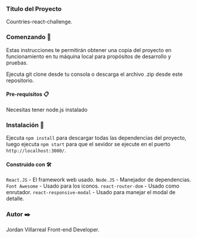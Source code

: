 ### Título del Proyecto

Countries-react-challenge.

### Comenzando 🚀

Estas instrucciones te permitirán obtener una copia del proyecto en funcionamiento en tu máquina local para propósitos de desarrollo y pruebas.

Ejecuta git clone desde tu consola o descarga el archivo .zip desde este repositorio.

#### Pre-requisitos 📋

Necesitas tener node.js instalado

### Instalación 🔧

Ejecuta `npm install` para descargar todas las dependencias del proyecto, luego ejecuta `npm start` para que el sevidor se ejecute en el puerto `http://localhost:3000/`.

#### Construido con 🛠️

`React.JS` - El framework web usado.
`Node.JS` - Manejador de dependencias.
`Font Awesome` - Usado para los iconos.
`react-router-dom` - Usado como enrutador.
`react-responsive-modal` - Usado para manejar el modal de detalle.

### Autor ✒️

Jordan Villarreal Front-end Developer.
